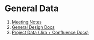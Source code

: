 # General Data

1. [Meeting Notes](https://github.com/GoToOffice/GeneralDocs/blob/main/MeetingNotes.md)
2. [General Design Docs](https://github.com/GoToOffice/GeneralDocs/blob/main/GeneralDesign.md)
3. [Project Data (Jira + Confluence Docs)](https://github.com/GoToOffice/GeneralDocs/blob/main/AllProjectData.md)
